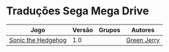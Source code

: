 # Traduções Sega Mega Drive

| Jogo | Versão | Grupos | Autores |
| ----------- | ----------- | ----------- | ----------- |
| [Sonic the Hedgehog](../sega-mega-drive/sonic-the-hedgehog_green-jerry/) | 1.0 |  | [Green Jerry](../../autores/green-jerry/) |